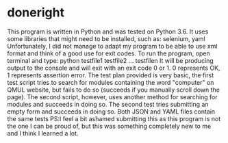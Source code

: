 # doneright
This program is written in Python and was tested on Python 3.6. It uses some libraries that might need to be installed, such as: selenium, yaml
Unfortunately, I did not manage to adapt my program to be able to use xml format and think of a good use for exit codes.
To run the program, open terminal and type:
python testfile1 testfile2 ... testfilen
It will be producing output to the console and will exit with an exit code 0 or 1. 0 represents OK, 1 represents assertion error.
The test plan provided is very basic, the first test script tries to search for modules containing the word "computer" on QMUL website, but fails to do so (succeeds if you manually scroll down the page). The second script, however, uses another method for searching for modules and succeeds in doing so. The second test tries submitting an empty form and succeeds in doing so. Both JSON and YAML files contain the same tests 
PS:I feel a bit ashamed submitting this as this program is not the one I can be proud of, but this was something completely new to me and I think I learned a lot.
